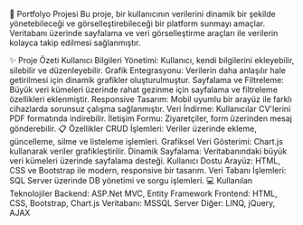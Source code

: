 🎨 Portfolyo Projesi
Bu proje, bir kullanıcının verilerini dinamik bir şekilde yönetebileceği ve görselleştirebileceği bir platform sunmayı amaçlar. Veritabanı üzerinde sayfalama ve veri görselleştirme araçları ile verilerin kolayca takip edilmesi sağlanmıştır.

✨ Proje Özeti
Kullanıcı Bilgileri Yönetimi: Kullanıcı, kendi bilgilerini ekleyebilir, silebilir ve düzenleyebilir.
Grafik Entegrasyonu: Verilerin daha anlaşılır hale getirilmesi için dinamik grafikler oluşturulmuştur.
Sayfalama ve Filtreleme: Büyük veri kümeleri üzerinde rahat gezinme için sayfalama ve filtreleme özellikleri eklenmiştir.
Responsive Tasarım: Mobil uyumlu bir arayüz ile farklı cihazlarda sorunsuz çalışma sağlanmıştır.
Veri İndirme: Kullanıcılar CV'lerini PDF formatında indirebilir.
İletişim Formu: Ziyaretçiler, form üzerinden mesaj gönderebilir.
📋 Özellikler
CRUD İşlemleri: Veriler üzerinde ekleme, güncelleme, silme ve listeleme işlemleri.
Grafiksel Veri Gösterimi: Chart.js kullanarak veriler grafikleştirilir.
Dinamik Sayfalama: Veritabanındaki büyük veri kümeleri üzerinde sayfalama desteği.
Kullanıcı Dostu Arayüz: HTML, CSS ve Bootstrap ile modern, responsive bir tasarım.
Veri Tabanı İşlemleri: SQL Server üzerinde DB yönetimi ve sorgu işlemleri.
💻 Kullanılan Teknolojiler
Backend: ASP.Net MVC, Entity Framework
Frontend: HTML, CSS, Bootstrap, Chart.js
Veritabanı: MSSQL Server
Diğer: LINQ, jQuery, AJAX
